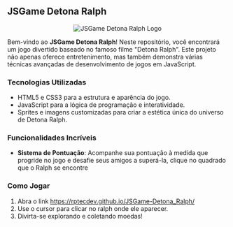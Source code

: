 ## JSGame Detona Ralph

<p align="center">
  <img src= https://th.bing.com/th/id/R.fd48afd656b1c4236c7ac98eceb8b241?rik=8eWFXj74DSY8tA&riu=http%3a%2f%2f1.bp.blogspot.com%2f-x-XXC3F-oNs%2fU6vux2QgKzI%2fAAAAAAABW1w%2fHI4nXExnEko%2fs1600%2f32.png&ehk=51ZWMi%2fbI9oRP0oUEXFoEzAL18cecJQA67tL%2f8J1w%2bQ%3d&risl=&pid=ImgRaw&r=0 alt="JSGame Detona Ralph Logo">
</p>

Bem-vindo ao **JSGame Detona Ralph**! Neste repositório, você encontrará um jogo divertido baseado no famoso filme "Detona Ralph". Este projeto não apenas oferece entretenimento, mas também demonstra várias técnicas avançadas de desenvolvimento de jogos em JavaScript.

### Tecnologias Utilizadas

- HTML5 e CSS3 para a estrutura e aparência do jogo.
- JavaScript para a lógica de programação e interatividade.
- Sprites e imagens customizadas para criar a estética única do universo de Detona Ralph.

### Funcionalidades Incríveis

- **Sistema de Pontuação**: Acompanhe sua pontuação à medida que progride no jogo e desafie seus amigos a superá-la, clique no quadrado que o Ralph se encontre

### Como Jogar

1. Abra o link https://rptecdev.github.io/JSGame-Detona_Ralph/
2. Use o cursor para clicar no ralph onde ele aparecer.
3. Divirta-se explorando e coletando moedas!
